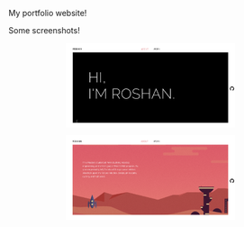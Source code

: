 My portfolio website!

Some screenshots!
<p align="center">
<img src="./screenshots/img1.png" width="300", align="center">
</p>

<p align="center">
<img src="./screenshots/img2.png" width="300">
</p>
